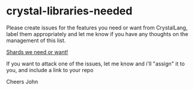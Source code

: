 # crystal-libraries-needed

Please create issues for the features you need or want from CrystalLang, label them appropriately and let me know if you have any thoughts on the management of this list.

[Shards we need or want!](https://github.com/johnjansen/crystal-libraries-needed/issues)

If you want to attack one of the issues, let me know and i'll "assign" it to you, and include a link to your repo

Cheers John
